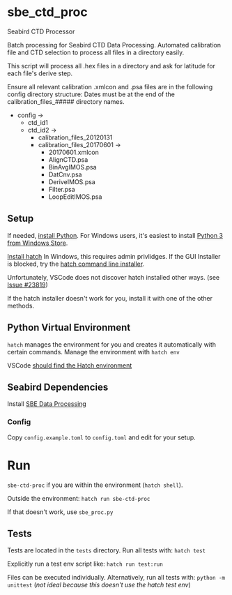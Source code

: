 # sbe_ctd_proc
 Seabird CTD Processor

Batch processing for Seabird CTD Data Processing.
Automated calibration file and CTD selection to process all files in a directory easily.

This script will process all .hex files in a directory and ask for latitude for each file's derive step.

Ensure all relevant calibration .xmlcon and .psa files are in the following config directory structure:
Dates must be at the end of the calibration_files_##### directory names.
- config ->
   - ctd_id1
   - ctd_id2 ->
      -  calibration_files_20120131
      -  calibration_files_20170601 ->
         -   20170601.xmlcon
         -   AlignCTD.psa
         -   BinAvgIMOS.psa
         -   DatCnv.psa
         -   DeriveIMOS.psa
         -   Filter.psa
         -   LoopEditIMOS.psa


## Setup

If needed, [install Python](https://www.python.org/downloads/).
For Windows users, it's easiest to install [Python 3 from Windows Store](https://apps.microsoft.com/detail/9ncvdn91xzqp).

[Install hatch](https://hatch.pypa.io/1.12/install/#gui-installer_1)
In Windows, this requires admin privlidges. If the GUI Installer is blocked, try the
[hatch command line installer](https://hatch.pypa.io/1.12/install/#command-line-installer_1).

Unfortunately, VSCode does not discover hatch installed other ways.
(see [Issue #23819](https://github.com/microsoft/vscode-python/issues/23819))

If the hatch installer doesn't work for you, install it with one of the other methods.

## Python Virtual Environment

`hatch` manages the environment for you and creates it automatically with certain
commands. Manage the environment with `hatch env`

VSCode [should find the Hatch environment](https://hatch.pypa.io/1.12/how-to/integrate/vscode/)

## Seabird Dependencies

Install [SBE Data Processing](https://software.seabird.com/)

### Config

Copy `config.example.toml` to `config.toml` and edit for your setup.

# Run

`sbe-ctd-proc` if you are within the environment (`hatch shell`).

Outside the environment: `hatch run sbe-ctd-proc`

If that doesn't work, use `sbe_proc.py`

## Tests

Tests are located in the `tests` directory. Run all tests with:
`hatch test`

Explicitly run a test env script like: `hatch run test:run`

Files can be executed individually.
Alternatively, run all tests with: `python -m unittest`
(*not ideal because this doesn't use the hatch test env*)
